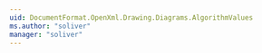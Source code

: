 ```yaml
---
uid: DocumentFormat.OpenXml.Drawing.Diagrams.AlgorithmValues
ms.author: "soliver"
manager: "soliver"
---
```

